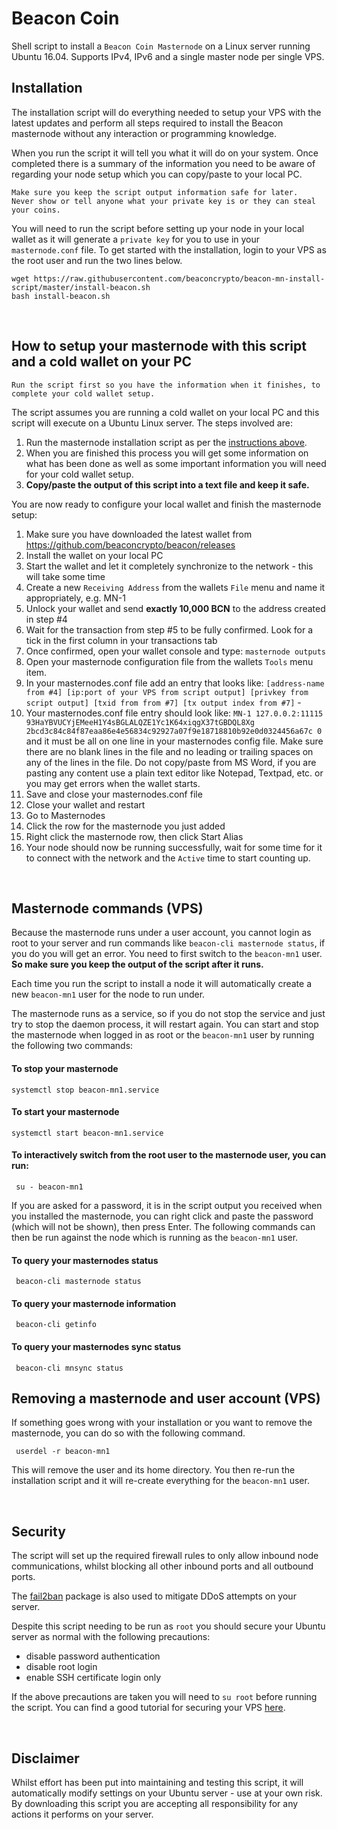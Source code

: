 # Beacon Coin

Shell script to install a `Beacon Coin Masternode` on a Linux server running Ubuntu 16.04. 
Supports IPv4, IPv6 and a single master node per single VPS.

## Installation

The installation script will do everything needed to setup your VPS with the latest updates and perform all steps required to install the Beacon masternode without any interaction or programming knowledge. 

When you run the script it will tell you what it will do on your system. Once completed there is a summary of the information you need to be aware of regarding your node setup which you can copy/paste to your local PC. 
```
Make sure you keep the script output information safe for later.
Never show or tell anyone what your private key is or they can steal your coins.
```

You will need to run the script before setting up your node in your local wallet as it will generate a `private key` for you to use in your `masternode.conf` file.
To get started with the installation, login to your VPS as the root user and run the two lines below.

```
wget https://raw.githubusercontent.com/beaconcrypto/beacon-mn-install-script/master/install-beacon.sh
bash install-beacon.sh
```

&nbsp;

## How to setup your masternode with this script and a cold wallet on your PC
```
Run the script first so you have the information when it finishes, to complete your cold wallet setup.
```
The script assumes you are running a cold wallet on your local PC and this script will execute on a Ubuntu Linux server. The steps involved are:

 1. Run the masternode installation script as per the [instructions above](https://github.com/beaconcrypto/beacon-mn-install-script#installation).
 2. When you are finished this process you will get some information on what has been done as well as some important information you will need for your cold wallet setup.
 3. **Copy/paste the output of this script into a text file and keep it safe.**

You are now ready to configure your local wallet and finish the masternode setup:

 1. Make sure you have downloaded the latest wallet from https://github.com/beaconcrypto/beacon/releases
 2. Install the wallet on your local PC
 3. Start the wallet and let it completely synchronize to the network - this will take some time
 4. Create a new `Receiving Address` from the wallets `File` menu and name it appropriately, e.g. MN-1
 5. Unlock your wallet and send **exactly 10,000 BCN** to the address created in step #4
 6. Wait for the transaction from step #5 to be fully confirmed. Look for a tick in the first column in your transactions tab
 7. Once confirmed, open your wallet console and type: `masternode outputs`
 8. Open your masternode configuration file from the wallets `Tools` menu item.
 9. In your masternodes.conf file add an entry that looks like: `[address-name from #4] [ip:port of your VPS from script output] [privkey from script output] [txid from from #7] [tx output index from #7]` - 
 10. Your masternodes.conf file entry should look like: `MN-1 127.0.0.2:11115 93HaYBVUCYjEMeeH1Y4sBGLALQZE1Yc1K64xiqgX37tGBDQL8Xg 2bcd3c84c84f87eaa86e4e56834c92927a07f9e18718810b92e0d0324456a67c 0` and it must be all on one line in your masternodes config file. Make sure there are no blank lines in the file and no leading or trailing spaces on any of the lines in the file. Do not copy/paste from MS Word, if you are pasting any content use a plain text editor like Notepad, Textpad, etc. or you may get errors when the wallet starts.
 11. Save and close your masternodes.conf file
 12. Close your wallet and restart
 13. Go to Masternodes
 14. Click the row for the masternode you just added
 15. Right click the masternode row, then click Start Alias
 16. Your node should now be running successfully, wait for some time for it to connect with the network and the `Active` time to start counting up.


&nbsp;

## Masternode commands (VPS)
Because the masternode runs under a user account, you cannot login as root to your server and run commands like `beacon-cli masternode status`, if you do you will get an error. You need to first switch to the `beacon-mn1` user. **So make sure you keep the output of the script after it runs.**

Each time you run the script to install a node it will automatically create a new `beacon-mn1` user for the node to run under. 

The masternode runs as a service, so if you do not stop the service and just try to stop the daemon process, it will restart again. You can start and stop the masternode when logged in as root or the `beacon-mn1` user by running the following two commands:

#### To stop your masternode 
```
systemctl stop beacon-mn1.service
```

#### To start your masternode 
```
systemctl start beacon-mn1.service
```

#### To interactively switch from the root user to the masternode user, you can run:
```
 su - beacon-mn1
```
If you are asked for a password, it is in the script output you received when you installed the masternode, you can right click and paste the password (which will not be shown), then press Enter.
The following commands can then be run against the node which is running as the `beacon-mn1` user.

#### To query your masternodes status
```
 beacon-cli masternode status 
```

#### To query your masternode information
```
 beacon-cli getinfo
```

#### To query your masternodes sync status
```
 beacon-cli mnsync status
```

## Removing a masternode and user account (VPS)
If something goes wrong with your installation or you want to remove the masternode, you can do so with the following command.
```
 userdel -r beacon-mn1
```
This will remove the user and its home directory. You then re-run the installation script and it will re-create everything for the `beacon-mn1` user.

&nbsp;

## Security
The script will set up the required firewall rules to only allow inbound node communications, whilst blocking all other inbound ports and all outbound ports.

The [fail2ban](https://www.fail2ban.org/wiki/index.php/Main_Page) package is also used to mitigate DDoS attempts on your server.

Despite this script needing to be run as `root` you should secure your Ubuntu server as normal with the following precautions:

 - disable password authentication
 - disable root login
 - enable SSH certificate login only

If the above precautions are taken you will need to `su root` before running the script. You can find a good tutorial for securing your VPS [here](https://www.digitalocean.com/community/tutorials/initial-server-setup-with-ubuntu-16-04).

&nbsp;

## Disclaimer
Whilst effort has been put into maintaining and testing this script, it will automatically modify settings on your Ubuntu server - use at your own risk. By downloading this script you are accepting all responsibility for any actions it performs on your server.

&nbsp;







